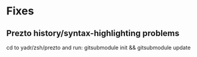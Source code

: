 # Fixes

## Prezto history/syntax-highlighting problems
cd to yadr/zsh/prezto and run: gitsubmodule init && gitsubmodule update